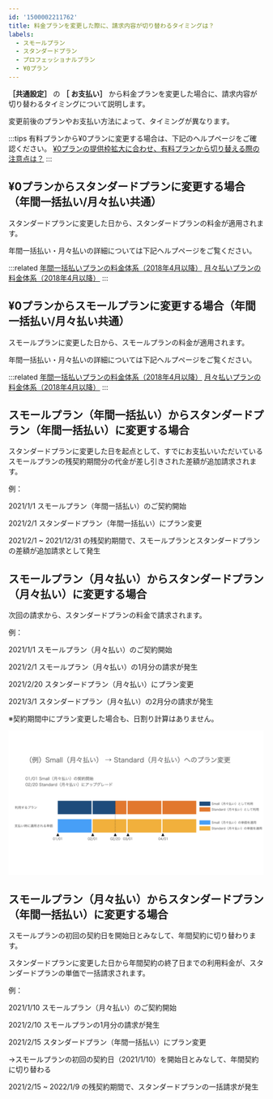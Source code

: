 ```yaml
---
id: '1500002211762'
title: 料金プランを変更した際に、請求内容が切り替わるタイミングは？
labels:
  - スモールプラン
  - スタンダードプラン
  - プロフェッショナルプラン
  - ¥0プラン
---
```

 **［共通設定］** の **［**  **お支払い］** から料金プランを変更した場合に、請求内容が切り替わるタイミングについて説明します。

変更前後のプランやお支払い方法によって、タイミングが異なります。

:::tips
有料プランから¥0プランに変更する場合は、下記のヘルプページをご確認ください。
[¥0プランの提供枠拡大に合わせ、有料プランから切り替える際の注意点は？](https://knowledge.smarthr.jp/hc/ja/articles/360036159293)
:::

## ¥0プランからスタンダードプランに変更する場合（年間一括払い/月々払い共通）

スタンダードプランに変更した日から、スタンダードプランの料金が適用されます。

年間一括払い・月々払いの詳細については下記ヘルプページをご覧ください。

:::related
[年間一括払いプランの料金体系（2018年4月以降）](https://knowledge.smarthr.jp/hc/ja/articles/360026105474)
[月々払いプランの料金体系（2018年4月以降）](https://knowledge.smarthr.jp/hc/ja/articles/360026105454)
:::

## ¥0プランからスモールプランに変更する場合（年間一括払い/月々払い共通）

スモールプランに変更した日から、スモールプランの料金が適用されます。

年間一括払い・月々払いの詳細については下記ヘルプページをご覧ください。

:::related
[年間一括払いプランの料金体系（2018年4月以降）](https://knowledge.smarthr.jp/hc/ja/articles/360026105474)
[月々払いプランの料金体系（2018年4月以降）](https://knowledge.smarthr.jp/hc/ja/articles/360026105454)
:::

## スモールプラン（年間一括払い）からスタンダードプラン（年間一括払い）に変更する場合

スタンダードプランに変更した日を起点として、すでにお支払いいただいているスモールプランの残契約期間分の代金が差し引きされた差額が追加請求されます。

例：

2021/1/1 スモールプラン（年間一括払い）のご契約開始

2021/2/1 スタンダードプラン（年間一括払い）にプラン変更

2021/2/1 ~ 2021/12/31 の残契約期間で、スモールプランとスタンダードプランの差額が追加請求として発生

## スモールプラン（月々払い）からスタンダードプラン（月々払い）に変更する場合

次回の請求から、スタンダードプランの料金で請求されます。

例：

2021/1/1 スモールプラン（月々払い）のご契約開始

2021/2/1 スモールプラン（月々払い）の1月分の請求が発生

2021/2/20 スタンダードプラン（月々払い）にプラン変更

2021/3/1 スタンダードプラン（月々払い）の2月分の請求が発生

※契約期間中にプラン変更した場合も、日割り計算はありません。

![](./plan-upgrade.png)

## スモールプラン（月々払い）からスタンダードプラン（年間一括払い）に変更する場合

スモールプランの初回の契約日を開始日とみなして、年間契約に切り替わります。

スタンダードプランに変更した日から年間契約の終了日までの利用料金が、スタンダードプランの単価で一括請求されます。

例：

2021/1/10 スモールプラン（月々払い）のご契約開始

2021/2/10 スモールプランの1月分の請求が発生

2021/2/15 スタンダードプラン（年間一括払い）にプラン変更

→スモールプランの初回の契約日（2021/1/10）を開始日とみなして、年間契約に切り替わる

2021/2/15 ~ 2022/1/9 の残契約期間で、スタンダードプランの一括請求が発生
